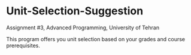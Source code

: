 # Unit-Selection-Suggestion
Assignment #3, Advanced Programming, University of Tehran

This program offers you unit selection based on your grades and course prerequisites.
